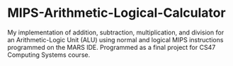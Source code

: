 # MIPS-Arithmetic-Logical-Calculator

My implementation of addition, subtraction, multiplication, and division for an Arithmetic-Logic Unit (ALU) using normal and logical MIPS instructions programmed on the MARS IDE.
Programmed as a final project for CS47 Computing Systems course.
